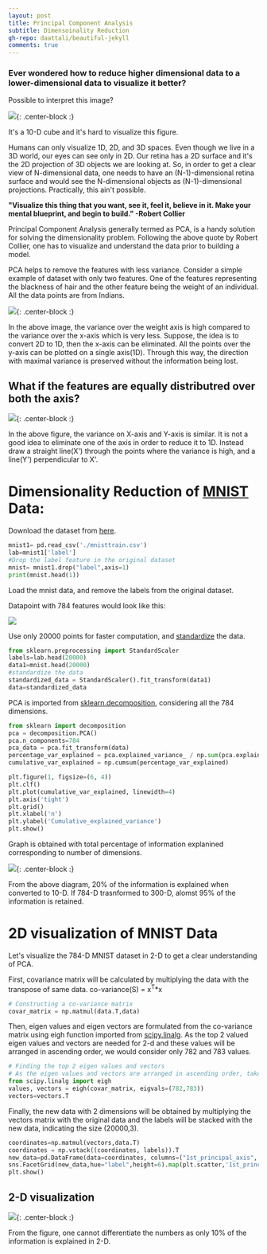 ```yaml
---
layout: post
title: Principal Component Analysis
subtitle: Dimensoinality Reduction
gh-repo: daattali/beautiful-jekyll
comments: true
---
```


### Ever wondered how to reduce higher dimensional data to a lower-dimensional data to visualize it better?


Possible to interpret this image?

<img src="/img/cube.png">{: .center-block :}

It's a 10-D cube and it's hard to visualize this figure.

Humans can only visualize 1D, 2D, and 3D spaces. Even though we live in a 3D world, our eyes can see only in 2D. Our retina has a 2D surface and it's the 2D projection of 3D objects we are looking at. So, in order to get a clear view of N-dimensional data, one needs to have an (N-1)-dimensional retina surface and would see the N-dimensional objects as (N-1)-dimensional projections. Practically, this ain't possible.

**"Visualize this thing that you want, see it, feel it, believe in it. Make your mental blueprint, and begin to build." -Robert Collier**


Principal Component Analysis generally termed as PCA, is a handy solution for solving the dimensionality problem. Following the above quote by Robert Collier, one has to visualize and understand the data prior to building a model.

PCA helps to remove the features with less variance. Consider a simple example of dataset with only two features. One of the features representing the blackness of hair and the other feature being the weight of an individual. All the data points are from Indians.

<img src="/img/initial.PNG">{: .center-block :}

In the above image, the variance over the weight axis is high compared to the variance over the x-axis which is very less. Suppose, the idea is to convert 2D to 1D, then the x-axis can be eliminated. All the points over the y-axis can be plotted on a single axis(1D). Through this way, the direction with maximal variance is preserved without the information being lost.

## What if the features are equally distributred over both the axis? 
<img src="/img/initial1.PNG">{: .center-block :}

In the above figure, the variance on X-axis and Y-axis is similar. It is not a good idea to eliminate one of the axis in order to reduce it to 1D. Instead draw a straight line(X') through the points where the variance is high, and a line(Y') perpendicular to X'.

# Dimensionality Reduction of [MNIST](http://yann.lecun.com/exdb/mnist/) Data:

Download the dataset from [here](https://www.kaggle.com/c/digit-recognizer/data).

```python
mnist1= pd.read_csv('./mnisttrain.csv')
lab=mnist1['label']
#Drop the label feature in the original dataset
mnist= mnist1.drop("label",axis=1)
print(mnist.head(1))
```

Load the mnist data, and remove the labels from the original dataset.

Datapoint with 784 features would look like this:

<img src="/img/pca/pca2.PNG">


Use only 20000 points for faster computation, and [standardize](https://scikit-learn.org/stable/modules/preprocessing.html) the data.

```python
from sklearn.preprocessing import StandardScaler
labels=lab.head(20000)  
data1=mnist.head(20000)
#standardize the data
standardized_data = StandardScaler().fit_transform(data1)
data=standardized_data
```

PCA is imported from [sklearn.decomposition](https://scikit-learn.org/stable/modules/generated/sklearn.decomposition.PCA.html), considering all the 784 dimensions.

```python
from sklearn import decomposition
pca = decomposition.PCA()
pca.n_components=784
pca_data = pca.fit_transform(data)
percentage_var_explained = pca.explained_variance_ / np.sum(pca.explained_variance_);
cumulative_var_explained = np.cumsum(percentage_var_explained)

plt.figure(1, figsize=(6, 4))
plt.clf()
plt.plot(cumulative_var_explained, linewidth=4)
plt.axis('tight')
plt.grid()
plt.xlabel('n')
plt.ylabel('Cumulative_explained_variance')
plt.show()
```

Graph is obtained with total percentage of information explanined corresponding to number of dimensions.

<img src="/img/pca/pca5.PNG">{: .center-block :}

From the above diagram, 20% of the information is explained when converted to 10-D. If 784-D trasnformed to 300-D, alomst 95% of the information is retained. 


# 2D visualization of MNIST Data

Let's visualize the 784-D MNIST dataset in 2-D to get a clear understanding of PCA.

First, covariance matrix will be calculated by multiplying the data with the transpose of same data.
co-variance(S) = x<sup>T</sup>*x

```python
# Constructing a co-variance matrix 
covar_matrix = np.matmul(data.T,data)
```

Then, eigen values and eigen vectors are formulated from the co-variance matrix using eigh function imported from [scipy.linalg](https://docs.scipy.org/doc/scipy/reference/generated/scipy.linalg.eigh.html). As the top 2 valued eigen values and vectors are needed for 2-d and these values will be arranged in ascending order, we would consider only 782 and 783 values.

```python
# Finding the top 2 eigen values and vectors
# As the eigen values and vectors are arranged in ascending order, take last 2 values.
from scipy.linalg import eigh 
values, vectors = eigh(covar_matrix, eigvals=(782,783))
vectors=vectors.T
```

Finally, the new data with 2 dimensions will be obtained by multiplying the vectors matrix with the original data and the labels will be stacked with the new data, indicating the size (20000,3). 

```python
coordinates=np.matmul(vectors,data.T)
coordinates = np.vstack((coordinates, labels)).T
new_data=pd.DataFrame(data=coordinates, columns=("1st_principal_axis", "2nd_principal_axis", "label"))
sns.FacetGrid(new_data,hue="label",height=6).map(plt.scatter,'1st_principal_axis','2nd_principal_axis').add_legend()
plt.show()
```

## 2-D visualization

<img src="/img/pca/pca9.PNG">{: .center-block :}

From the figure, one cannot differentiate the numbers as only 10% of the information is explained in 2-D.
